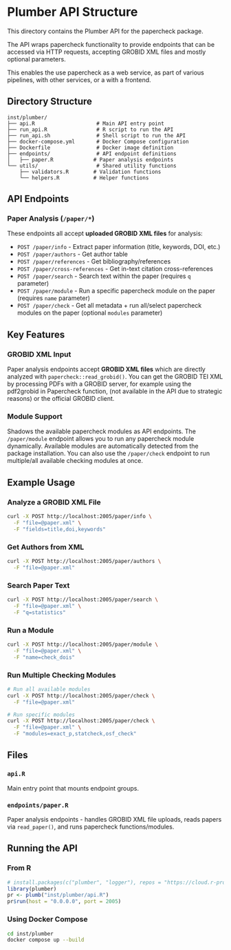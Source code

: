 # Plumber API Structure

This directory contains the Plumber API for the papercheck package.

The API wraps papercheck functionality to provide endpoints that can be accessed via HTTP requests, accepting GROBID XML files and mostly optional parameters.

This enables the use papercheck as a web service, as part of various pipelines, with other services, or a with a frontend.

## Directory Structure

```
inst/plumber/
├── api.R                    # Main API entry point
├── run_api.R                # R script to run the API
├── run_api.sh               # Shell script to run the API
├── docker-compose.yml       # Docker Compose configuration
├── Dockerfile               # Docker image definition
├── endpoints/               # API endpoint definitions
│   ├── paper.R             # Paper analysis endpoints
└── utils/                   # Shared utility functions
    ├── validators.R        # Validation functions
    └── helpers.R           # Helper functions
```

## API Endpoints

### Paper Analysis (`/paper/*`)

These endpoints all accept **uploaded GROBID XML files** for analysis:

- `POST /paper/info` - Extract paper information (title, keywords, DOI, etc.)
- `POST /paper/authors` - Get author table
- `POST /paper/references` - Get bibliography/references
- `POST /paper/cross-references` - Get in-text citation cross-references
- `POST /paper/search` - Search text within the paper (requires `q` parameter)
- `POST /paper/module` - Run a specific papercheck module on the paper (requires `name` parameter)
- `POST /paper/check` - Get all metadata + run all/select papercheck modules on the paper (optional `modules` parameter)


## Key Features

### GROBID XML Input

Paper analysis endpoints accept **GROBID XML files** which are directly analyzed with `papercheck::read_grobid()`. You can get the GROBID TEI XML by processing PDFs with a GROBID server, for example using the pdf2grobid in Papercheck function,
(not available in the API due to strategic reasons) or the official GROBID client.

### Module Support

Shadows the available papercheck modules as API endpoints.
The `/paper/module` endpoint allows you to run any papercheck module dynamically. Available modules are automatically detected from the package installation.
You can also use the `/paper/check` endpoint to run multiple/all available checking modules at once.

## Example Usage

### Analyze a GROBID XML File

```bash
curl -X POST http://localhost:2005/paper/info \
  -F "file=@paper.xml" \
  -F "fields=title,doi,keywords"
```

### Get Authors from XML

```bash
curl -X POST http://localhost:2005/paper/authors \
  -F "file=@paper.xml"
```

### Search Paper Text

```bash
curl -X POST http://localhost:2005/paper/search \
  -F "file=@paper.xml" \
  -F "q=statistics"
```

### Run a Module

```bash
curl -X POST http://localhost:2005/paper/module \
  -F "file=@paper.xml" \
  -F "name=check_dois"
```

### Run Multiple Checking Modules

```bash
# Run all available modules
curl -X POST http://localhost:2005/paper/check \
  -F "file=@paper.xml"

# Run specific modules
curl -X POST http://localhost:2005/paper/check \
  -F "file=@paper.xml" \
  -F "modules=exact_p,statcheck,osf_check"
```


## Files

### `api.R`

Main entry point that mounts endpoint groups.

### `endpoints/paper.R`

Paper analysis endpoints - handles GROBID XML file uploads, reads papers via `read_paper()`, and runs papercheck functions/modules.


## Running the API

### From R

```r
# install.packages(c("plumber", "logger"), repos = "https://cloud.r-project.org/") # getting the necessary packages to run the API
library(plumber)
pr <- plumb("inst/plumber/api.R")
pr$run(host = "0.0.0.0", port = 2005)
```

### Using Docker Compose

```bash
cd inst/plumber
docker compose up --build
```
